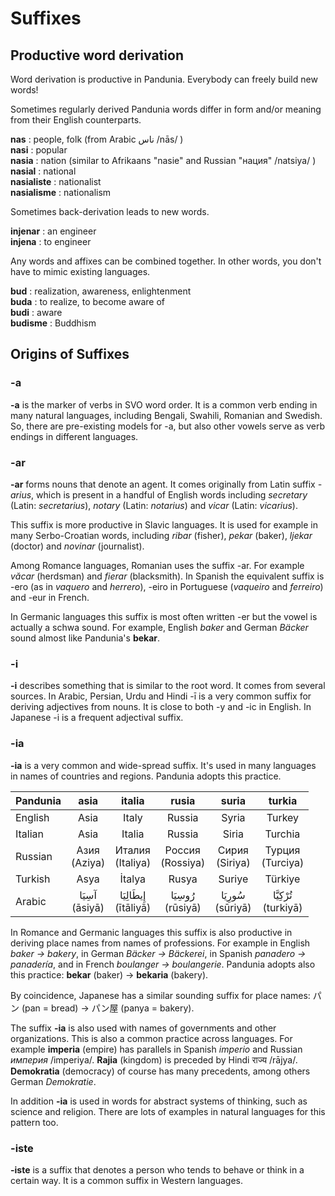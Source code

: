# Suffixes

## Productive word derivation

Word derivation is productive in Pandunia. Everybody can freely build new words!

Sometimes regularly derived Pandunia words differ in form and/or meaning from their English counterparts.

**nas** : people, folk (from Arabic ناس /nās/ )  
**nasi** : popular  
**nasia** : nation (similar to Afrikaans "nasie" and Russian "нация" /natsiya/ )  
**nasial** : national  
**nasialiste** : nationalist  
**nasialisme** : nationalism  

Sometimes back-derivation leads to new words.

**injenar** : an engineer  
**injena** : to engineer  

Any words and affixes can be combined together. In other words, you don't have to mimic existing languages.

**bud** : realization, awareness, enlightenment  
**buda** : to realize, to become aware of  
**budi** : aware  
**budisme** : Buddhism  


## Origins of Suffixes

### -a

**-a** is the marker of verbs in SVO word order. It is a common verb ending in many natural languages, including Bengali, Swahili, Romanian and Swedish. So, there are pre-existing models for -a, but also other vowels serve as verb endings in different languages.

### -ar

**-ar** forms nouns that denote an agent. It comes originally from Latin suffix _-arius_, which is present in a handful of English words including _secretary_ (Latin: _secretarius_), _notary_ (Latin: _notarius_) and _vicar_ (Latin: _vicarius_).

This suffix is more productive in Slavic languages. It is used for example in many Serbo-Croatian words, including _ribar_ (fisher), _pekar_ (baker), _ljekar_ (doctor) and _novinar_ (journalist).

Among Romance languages, Romanian uses the suffix -ar. For example _văcar_ (herdsman) and _fierar_ (blacksmith). In Spanish the equivalent suffix is -ero (as in _vaquero_ and _herrero_), -eiro in Portuguese (_vaqueiro_ and _ferreiro_) and -eur in French.

In Germanic languages this suffix is most often written -er but the vowel is actually a schwa sound. For example, English _baker_ and German _Bäcker_ sound almost like Pandunia's **bekar**.

### -i

**-i** describes something that is similar to the root word. It comes from several sources. In Arabic, Persian, Urdu and Hindi -ī is a very common suffix for deriving adjectives from nouns. It is close to both -y and -ic in English. In Japanese -i is a frequent adjectival suffix.

### -ia

**-ia** is a very common and wide-spread suffix. It's used in many languages in names of countries and regions. Pandunia adopts this practice.

| Pandunia | asia            | italia              | rusia               | suria             | turkia              |
|:---------|:---------------:|:-------------------:|:-------------------:|:-----------------:|:-------------------:|
| English  | Asia            | Italy               | Russia              | Syria             | Turkey              |
| Italian  | Asia            | Italia              | Russia              | Siria             | Turchia             |
| Russian  | Азия<br>(Aziya) | Италия<br>(Italiya) | Россия<br>(Rossiya) | Сирия<br>(Siriya) | Турция<br>(Turciya) |
| Turkish  | Asya            | İtalya              | Rusya               | Suriye            | Türkiye             |
| Arabic   | آسِيَا <br>(āsiyā) | إِيطَالِيَا <br>(ītāliyā) | رُوسِيَا <br>(rūsiyā)  | سُورِيَا <br>(sūriyā) | تُرْكِيَّا <br>(turkiyā)  |

In Romance and Germanic languages this suffix is also productive in deriving place names from names of professions. For example in English _baker → bakery_, in German _Bäcker → Bäckerei_, in Spanish _panadero → panadería_, and in French _boulanger → boulangerie_. Pandunia adopts also this practice: **bekar** (baker) → **bekaria** (bakery).

By coincidence, Japanese has a similar sounding suffix for place names:
パン (pan = bread) → パン屋 (panya = bakery).

The suffix **-ia** is also used with names of governments and other organizations. This is also a common practice across languages. For example **imperia** (empire) has parallels in Spanish _imperio_ and Russian _империя_ /imperiya/. **Rajia** (kingdom) is preceded by Hindi राज्य /rājya/. **Demokratia** (democracy) of course has many precedents, among others German _Demokratie_.

In addition **-ia** is used in words for abstract systems of thinking, such as science and religion. There are lots of examples in natural languages for this pattern too.

<!--

| Pandunia | filsofia    | kimia     | biolojia | relijia  |
| English  | philosophy  | chemistry | biology  | religion |
| French   | philosophie | chimie    | biologie | religion |
| German   | Philosophie | Chemie    | Biologie | Religion |

-an

-an is the suffix for active participle. It descends from Latinate suffix of active participle. In French the present active participle ends in -ant, which is pronounced without the final -t, which is silent. In Spanish and Portuguese the corresponding suffix is -ando.

The same suffix is present in a lot of English words borrowed from French and Latin, both nouns (f.ex. commandant, contestant, immigrant, participant) and adjectives (f.ex. repugnant, triumphant). It is also present in loan words in German (e.g. Musikant, Kommandant, Konkurrent), Russian (e.g. музыкант, комендант, конкурент) and many other languages of Europe.

The suffix is found also in Indonesian in loan words from Dutch and English, for example imigran, infiltran, kontestan (immigrant, infiltrator, contestant). Here we see the suffix in the simplified form -an, which is the form that was chosen for Pandunia.

-->

### -iste

**-iste** is a suffix that denotes a person who tends to behave or think in a certain way. It is a common suffix in Western languages.


